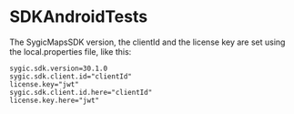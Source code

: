 # SDKAndroidTests

The SygicMapsSDK version, the clientId and the license key are set using the local.properties file, like this: 

```
sygic.sdk.version=30.1.0
sygic.sdk.client.id="clientId"
license.key="jwt"
sygic.sdk.client.id.here="clientId"
license.key.here="jwt"
```
